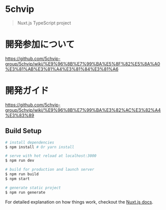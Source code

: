 # 5chvip

> Nuxt.js TypeScript project


# 開発参加について
https://github.com/5chvip-group/5chvip/wiki/%E9%96%8B%E7%99%BA%E5%8F%82%E5%8A%A0%E3%81%AB%E3%81%A4%E3%81%84%E3%81%A6
# 開発ガイド
https://github.com/5chvip-group/5chvip/wiki/%E9%96%8B%E7%99%BA%E3%82%AC%E3%82%A4%E3%83%89

## Build Setup

``` bash
# install dependencies
$ npm install # Or yarn install

# serve with hot reload at localhost:3000
$ npm run dev

# build for production and launch server
$ npm run build
$ npm start

# generate static project
$ npm run generate
```

For detailed explanation on how things work, checkout the [Nuxt.js docs](https://github.com/nuxt/nuxt.js).


